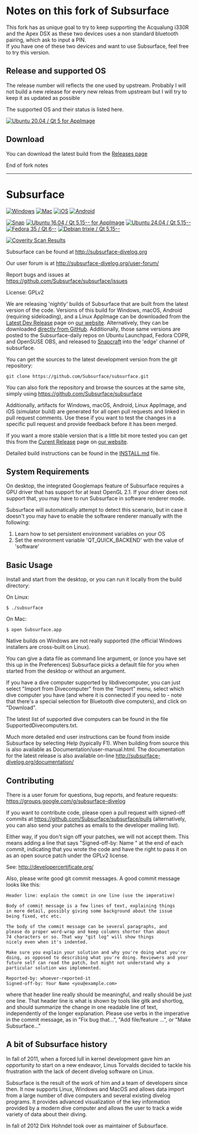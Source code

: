 # Notes on this fork of Subsurface
This fork has as unique goal to try to keep supporting the Acqualung i330R and the Apex DSX as these two devices uses a non standard bluetooth pairing, which ask to 
input a PIN.   
If you have one of these two devices and want to use Subsurface, feel free to try this version.

## Release and supported OS
The release number will reflects the one used by upstream. Probably I will not build a new release for every new releas from upstream but I will try to keep it 
as updated as possible

The supported OS and their status is listed here.

[![Ubuntu 20.04 / Qt 5 for AppImage](https://github.com/mgian/subsurface/actions/workflows/linux-ubuntu-20.04-qt5-appimage.yml/badge.svg)](https://github.com/mgian/subsurface/actions/workflows/linux-ubuntu-20.04-qt5-appimage.yml)

## Download

You can download the latest build from the [Releases page](https://github.com/mgian/subsurface/releases)

End of fork notes

---

# Subsurface
[![Windows](https://github.com/subsurface/subsurface/actions/workflows/windows.yml/badge.svg)](https://github.com/subsurface/subsurface/actions/workflows/windows.yml)
[![Mac](https://github.com/subsurface/subsurface/actions/workflows/mac.yml/badge.svg)](https://github.com/subsurface/subsurface/actions/workflows/mac.yml)
[![iOS](https://github.com/subsurface/subsurface/actions/workflows/ios.yml/badge.svg)](https://github.com/subsurface/subsurface/actions/workflows/ios.yml)
[![Android](https://github.com/subsurface/subsurface/actions/workflows/android.yml/badge.svg)](https://github.com/subsurface/subsurface/actions/workflows/android.yml)

[![Snap](https://github.com/subsurface/subsurface/actions/workflows/linux-snap.yml/badge.svg)](https://github.com/subsurface/subsurface/actions/workflows/linux-snap.yml)
[![Ubuntu 16.04 / Qt 5.15-- for AppImage](https://github.com/subsurface/subsurface/actions/workflows/linux-ubuntu-16.04-5.12-appimage.yml/badge.svg)](https://github.com/subsurface/subsurface/actions/workflows/linux-ubuntu-16.04-5.12-appimage.yml)
[![Ubuntu 24.04 / Qt 5.15--](https://github.com/subsurface/subsurface/actions/workflows/linux-ubuntu-24.04-5.15.yml/badge.svg)](https://github.com/subsurface/subsurface/actions/workflows/linux-ubuntu-24.04-5.15.yml)
[![Fedora 35 / Qt 6--](https://github.com/subsurface/subsurface/actions/workflows/linux-fedora-35-qt6.yml/badge.svg)](https://github.com/subsurface/subsurface/actions/workflows/linux-fedora-35-qt6.yml)
[![Debian trixie / Qt 5.15--](https://github.com/subsurface/subsurface/actions/workflows/linux-debian-trixie-5.15.yml/badge.svg)](https://github.com/subsurface/subsurface/actions/workflows/linux-debian-trixie-5.15.yml)

[![Coverity Scan Results](https://scan.coverity.com/projects/14405/badge.svg)](https://scan.coverity.com/projects/subsurface-divelog-subsurface)

Subsurface can be found at http://subsurface-divelog.org

Our user forum is at http://subsurface-divelog.org/user-forum/

Report bugs and issues at https://github.com/Subsurface/subsurface/issues

License: GPLv2

We are releasing 'nightly' builds of Subsurface that are built from the latest version of the code. Versions of this build for Windows, macOS, Android (requiring sideloading), and a Linux AppImage can be downloaded from the [Latest Dev Release](https://www.subsurface-divelog.org/latest-release/) page on [our website](https://www.subsurface-divelog.org/). Alternatively, they can be downloaded [directly from GitHub](https://github.com/subsurface/nightly-builds/releases). Additionally, those same versions are
posted to the Subsurface-daily repos on Ubuntu Launchpad, Fedora COPR, and
OpenSUSE OBS, and released to [Snapcraft](https://snapcraft.io/subsurface) into the 'edge' channel of subsurface.

You can get the sources to the latest development version from the git
repository:

```
git clone https://github.com/Subsurface/subsurface.git
```

You can also fork the repository and browse the sources at the same site,
simply using https://github.com/Subsurface/subsurface

Additionally, artifacts for Windows, macOS, Android, Linux AppImage, and iOS (simulator build) are generated for all open pull requests and linked in pull request comments. Use these if you want to test the changes in a specific pull request and provide feedback before it has been merged.

If you want a more stable version that is a little bit more tested you can get this from the [Curent Release](https://www.subsurface-divelog.org/current-release/) page on [our website](https://www.subsurface-divelog.org/).

Detailed build instructions can be found in the [INSTALL.md](/INSTALL.md) file.

## System Requirements

On desktop, the integrated Googlemaps feature of Subsurface requires a GPU
driver that has support for at least OpenGL 2.1. If your driver does not
support that, you may have to run Subsurface in software renderer mode.

Subsurface will automatically attempt to detect this scenario, but in case
it doesn't you may have to enable the software renderer manually with
the following:
1) Learn how to set persistent environment variables on your OS
2) Set the environment variable 'QT_QUICK_BACKEND' with the value of 'software'

## Basic Usage

Install and start from the desktop, or you can run it locally from the
build directory:

On Linux:

```
$ ./subsurface
```

On Mac:

```
$ open Subsurface.app
```

Native builds on Windows are not really supported (the official Windows
installers are cross-built on Linux).

You can give a data file as command line argument, or (once you have
set this up in the Preferences) Subsurface picks a default file for
you when started from the desktop or without an argument.

If you have a dive computer supported by libdivecomputer, you can just
select "Import from Divecomputer" from the "Import" menu, select which
dive computer you have (and where it is connected if you need to - note
that there's a special selection for Bluetooth dive computers), and click
on "Download".

The latest list of supported dive computers can be found in the file
SupportedDivecomputers.txt.

Much more detailed end user instructions can be found from inside
Subsurface by selecting Help (typically F1). When building from source
this is also available as Documentation/user-manual.html. The
documentation for the latest release is also available on-line
http://subsurface-divelog.org/documentation/

## Contributing

There is a user forum for questions, bug reports, and feature requests:
https://groups.google.com/g/subsurface-divelog

If you want to contribute code, please open a pull request with signed-off
commits at https://github.com/Subsurface/subsurface/pulls
(alternatively, you can also send your patches as emails to the developer
mailing list).

Either way, if you don't sign off your patches, we will not accept them.
This means adding a line that says "Signed-off-by: Name <email>" at the
end of each commit, indicating that you wrote the code and have the right
to pass it on as an open source patch under the GPLv2 license.

See: http://developercertificate.org/

Also, please write good git commit messages.  A good commit message
looks like this:

```
Header line: explain the commit in one line (use the imperative)

Body of commit message is a few lines of text, explaining things
in more detail, possibly giving some background about the issue
being fixed, etc etc.

The body of the commit message can be several paragraphs, and
please do proper word-wrap and keep columns shorter than about
74 characters or so. That way "git log" will show things
nicely even when it's indented.

Make sure you explain your solution and why you're doing what you're
doing, as opposed to describing what you're doing. Reviewers and your
future self can read the patch, but might not understand why a
particular solution was implemented.

Reported-by: whoever-reported-it
Signed-off-by: Your Name <you@example.com>
```

where that header line really should be meaningful, and really should be
just one line.  That header line is what is shown by tools like gitk and
shortlog, and should summarize the change in one readable line of text,
independently of the longer explanation. Please use verbs in the
imperative in the commit message, as in "Fix bug that...", "Add
file/feature ...", or "Make Subsurface..."

## A bit of Subsurface history

In fall of 2011, when a forced lull in kernel development gave him an
opportunity to start on a new endeavor, Linus Torvalds decided to tackle
his frustration with the lack of decent divelog software on Linux.

Subsurface is the result of the work of him and a team of developers since
then. It now supports Linux, Windows and MacOS and allows data import from
a large number of dive computers and several existing divelog programs. It
provides advanced visualization of the key information provided by a
modern dive computer and allows the user to track a wide variety of data
about their diving.

In fall of 2012 Dirk Hohndel took over as maintainer of Subsurface.
